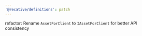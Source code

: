 ```yaml
---
'@recative/definitions': patch
---
```


refactor: Rename `AssetForClient` to `IAssetForClient` for better API consistency

